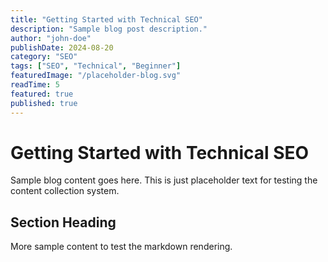 ```yaml
---
title: "Getting Started with Technical SEO"
description: "Sample blog post description."
author: "john-doe"
publishDate: 2024-08-20
category: "SEO"
tags: ["SEO", "Technical", "Beginner"]
featuredImage: "/placeholder-blog.svg"
readTime: 5
featured: true
published: true
---
```


# Getting Started with Technical SEO

Sample blog content goes here. This is just placeholder text for testing the content collection system.

## Section Heading

More sample content to test the markdown rendering.
